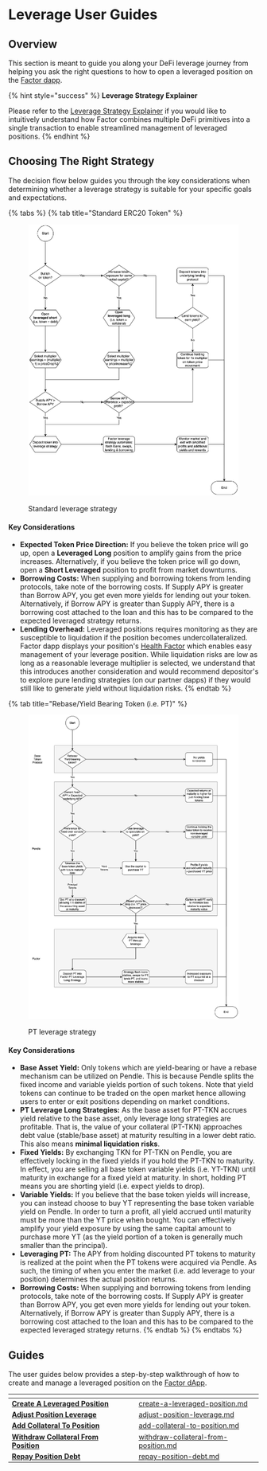 # Leverage User Guides

## Overview

This section is meant to guide you along your DeFi leverage journey from helping you ask the right questions to how to open a leveraged position on the [Factor dapp](https://app.factor.fi/discover).

{% hint style="success" %}
**Leverage Strategy Explainer**

Please refer to the [Leverage Strategy Explainer](../../../getting-started/strategy-explainers/leverage.md) if you would like to intuitively understand how Factor combines multiple DeFi primitives into a single transaction to enable streamlined management of leveraged positions.
{% endhint %}

## Choosing The Right Strategy

The decision flow below guides you through the key considerations when determining whether a leverage strategy is suitable for your specific goals and expectations.&#x20;

{% tabs %}
{% tab title="Standard ERC20 Token" %}
<figure><img src="../../../.gitbook/assets/Decision_Trees-Standard.jpg" alt=""><figcaption><p>Standard leverage strategy</p></figcaption></figure>

#### Key Considerations

* **Expected Token Price Direction:** If you believe the token price will go up, open a **Leveraged Long** position to amplify gains from the price increases. Alternatively, if you believe the token price will go down, open a **Short Leveraged** position to profit from market downturns.
* **Borrowing Costs:** When supplying and borrowing tokens from lending protocols, take note of the borrowing costs. If Supply APY is greater than Borrow APY, you get even more yields for lending out your token. Alternatively, if Borrow APY is greater than Supply APY, there is a borrowing cost attached to the loan and this has to be compared to the expected leveraged strategy returns.
* **Lending Overhead:** Leveraged positions requires monitoring as they are susceptible to liquidation if the position becomes undercollateralized. Factor dapp displays your position's [Health Factor](../../../getting-started/glossary.md#health-factor) which enables easy management of your leverage position. While liquidation risks are low as long as a reasonable leverage multiplier is selected, we understand that this introduces another consideration and would recommend depositor's to explore pure lending strategies (on our partner dapps) if they would still like to generate yield without liquidation risks.
{% endtab %}

{% tab title="Rebase/Yield Bearing Token (i.e. PT)" %}
<figure><img src="../../../.gitbook/assets/PT_Leverage_Strat.jpeg" alt=""><figcaption><p>PT leverage strategy</p></figcaption></figure>

#### Key Considerations

* **Base Asset Yield:** Only tokens which are yield-bearing or have a rebase mechanism can be utilized on Pendle. This is because Pendle splits the fixed income and variable yields portion of such tokens. Note that yield tokens can continue to be traded on the open market hence allowing users to enter or exit positions depending on market conditions.
* **PT Leverage Long Strategies:** As the base asset for PT-TKN accrues yield relative to the base asset, only leverage long strategies are profitable. That is, the value of your collateral (PT-TKN) approaches debt value (stable/base asset) at maturity resulting in a lower debt ratio. This also means **minimal liquidation risks**.
* **Fixed Yields:** By exchanging TKN for PT-TKN on Pendle, you are effectively locking in the fixed yields if you hold the PT-TKN to maturity. In effect, you are selling all base token variable yields (i.e. YT-TKN) until maturity in exchange for a fixed yield at maturity. In short, holding PT means you are shorting yield (i.e. expect yields to drop).
* **Variable Yields:** If you believe that the base token yields will increase, you can instead choose to buy YT representing the base token variable yield on Pendle. In order to turn a profit, all yield accrued until maturity must be more than the YT price when bought. You can effectively amplify your yield exposure by using the same capital amount to purchase more YT (as the yield portion of a token is generally much smaller than the principal).
* **Leveraging PT:** The APY from holding discounted PT tokens to maturity is realized at the point when the PT tokens were acquired via Pendle. As such, the timing of when you enter the market (i.e. add leverage to your position) determines the actual position returns.
* **Borrowing Costs:** When supplying and borrowing tokens from lending protocols, take note of the borrowing costs. If Supply APY is greater than Borrow APY, you get even more yields for lending out your token. Alternatively, if Borrow APY is greater than Supply APY, there is a borrowing cost attached to the loan and this has to be compared to the expected leveraged strategy returns.
{% endtab %}
{% endtabs %}

## Guides

The user guides below provides a step-by-step walkthrough of how to create and manage a leveraged position on the [Factor dApp](https://app.factor.fi/).&#x20;

<table data-view="cards"><thead><tr><th></th><th data-hidden></th><th data-hidden></th><th data-hidden data-card-target data-type="content-ref"></th></tr></thead><tbody><tr><td><a href="create-a-leveraged-position.md"><strong>Create A Leveraged Position</strong></a></td><td></td><td></td><td><a href="create-a-leveraged-position.md">create-a-leveraged-position.md</a></td></tr><tr><td><a href="adjust-position-leverage.md"><strong>Adjust Position Leverage</strong></a></td><td></td><td></td><td><a href="adjust-position-leverage.md">adjust-position-leverage.md</a></td></tr><tr><td><a href="add-collateral-to-position.md"><strong>Add Collateral To Position</strong></a></td><td></td><td></td><td><a href="add-collateral-to-position.md">add-collateral-to-position.md</a></td></tr><tr><td><a href="withdraw-collateral-from-position.md"><strong>Withdraw Collateral From Position</strong></a></td><td></td><td></td><td><a href="withdraw-collateral-from-position.md">withdraw-collateral-from-position.md</a></td></tr><tr><td><a href="repay-position-debt.md"><strong>Repay Position Debt</strong></a></td><td></td><td></td><td><a href="repay-position-debt.md">repay-position-debt.md</a></td></tr></tbody></table>
